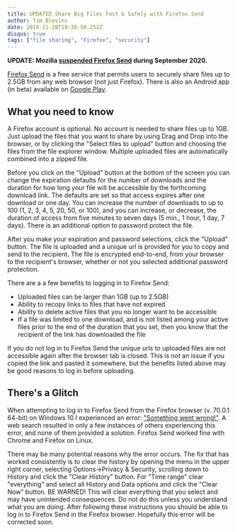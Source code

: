 ```yaml
---
title: UPDATED Share Big Files Fast & Safely with Firefox Send
author: Tim Blevins
date: 2019-11-28T19:38:50.251Z
disqus: true
tags: ["file sharing", "Firefox", "security"]
---
```

**UPDATE: Mozilla [suspended Firefox Send](https://support.mozilla.org/en-US/kb/what-happened-firefox-send) during September 2020.**

[Firefox Send](https://send.firefox.com/) is a free service that permits users to securely share files up to 2.5GB from any web browser (not just Firefox). There is also an Android app (in beta) available on [Google Play](https://play.google.com/store/apps/details?id=org.mozilla.firefoxsend&hl=en_US).

## What you need to know

A Firefox account is optional. No account is needed to share files up to 1GB. Just upload the files that you want to share by using Drag and Drop into the browser, or by clicking the "Select files to upload" button and choosing the files from the file explorer window. Multiple uploaded files are automatically combined into a zipped file.

Before you click on the "Upload" button at the bottom of the screen you can change the expiration defaults for the number of downloads and the duration for how long your file will be accessible by the forthcoming download link. The defaults are set so that access expires after one download or one day. You can increase the number of downloads to up to 100 (1, 2, 3, 4, 5, 20, 50, or 100), and you can increase, or decrease, the duration of access from five minutes to seven days (5 min., 1 hour, 1 day, 7 days). There is an additional option to password protect the file.

After you make your expiration and password selections, click the "Upload" button. The file is uploaded and a unique url is provided for you to copy and send to the recipient. The file is encrypted end-to-end, from your browser to the recipient's browser, whether or not you selected additional password protection.

There are a a few benefits to logging in to Firefox Send:

* Uploaded files can be larger than 1GB (up to 2.5GB)
* Ability to recopy links to files that have not expired
* Ability to delete active files that you no longer want to be accessible
* If a file was limited to one download, and is not listed among your active files prior to the end of the duration that you set, then you know that the recipient of the link has downloaded the file

If you do not log in to Firefox Send the unique urls to uploaded files are not accessible again after the browser tab is closed. This is not an issue if you copied the link and pasted it somewhere, but the benefits listed above may be good reasons to log in before uploading.

## There's a Glitch

When attempting to log in to Firefox Send from the Firefox browser (v. 70.0.1 64-bit) on Windows 10 I experienced an error: ["Something went wrong!"](https://send.firefox.com/error). A web search resulted in only a few instances of others experiencing this error, and none of them provided a solution. Firefox Send worked fine with Chrome and Firefox on Linux.

There may be many potential reasons why the error occurs. The fix that has worked consistently is to clear the history by opening the menu in the upper right corner, selecting Options->Privacy & Security, scrolling down to History and click the "Clear History" button. For "Time range" clear "everything" and select all History and Data options and click the "Clear Now" button. BE WARNED! This will clear everything that you select and may have unintended consequences. Do not do this unless you understand what you are doing. After following these instructions you should be able to log in to Firefox Send in the Firefox browser. Hopefully this error will be corrected soon.
